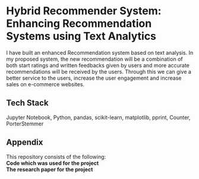 # Hybrid Recommender System: Enhancing Recommendation Systems using Text Analytics

I have built an enhanced Recommendation system based on text analysis. In my proposed system, the new recommendation will be a combination of both start ratings and written feedbacks given by users and more accurate recommendations will be received by the users. Through this we can give a better service to the users, increase the user engagement and increase sales on e-commerce websites.


## Tech Stack

Jupyter Notebook, Python, pandas, scikit-learn, matplotlib, pprint, Counter, PorterStemmer


## Appendix

This repository consists of the following:\
**Code which was used for the project**\
**The research paper for the project**
